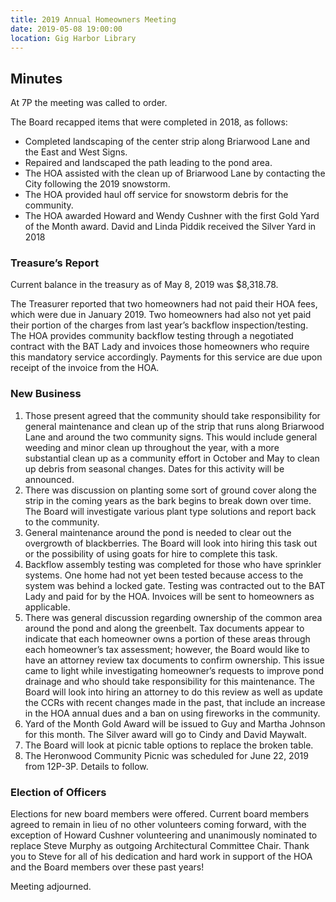 ```yaml
---
title: 2019 Annual Homeowners Meeting
date: 2019-05-08 19:00:00
location: Gig Harbor Library
---
```


## Minutes

At 7P the meeting was called to order.

The Board recapped items that were completed in 2018, as follows:

* Completed landscaping of the center strip along Briarwood Lane and the East and West Signs.
* Repaired and landscaped the path leading to the pond area.
* The HOA assisted with the clean up of Briarwood Lane by contacting the City following the 2019 snowstorm.
* The HOA provided haul off service for snowstorm debris for the community.
* The HOA awarded Howard and Wendy Cushner with the first Gold Yard of the Month award. David and Linda Piddik received the Silver Yard in 2018

### Treasure’s Report

Current balance in the treasury as of May 8, 2019 was $8,318.78.

The Treasurer reported that two homeowners had not paid their HOA fees, which were due in January 2019. Two homeowners had also not yet paid their portion of the charges from last year’s backflow inspection/testing. The HOA provides community backflow testing through a negotiated contract with the BAT Lady and invoices those homeowners who require this mandatory service accordingly. Payments for this service are due upon receipt of the invoice from the HOA.

### New Business

1. Those present agreed that the community should take responsibility for general maintenance and clean up of the strip that runs along Briarwood Lane and around the two community signs. This would include general weeding and minor clean up throughout the year, with a more substantial clean up as a community effort in October and May to clean up debris from seasonal changes. Dates for this activity will be announced.
2. There was discussion on planting some sort of ground cover along the strip in the coming years as the bark begins to break down over time. The Board will investigate various plant type solutions and report back to the community.
3. General maintenance around the pond is needed to clear out the overgrowth of blackberries. The Board will look into hiring this task out or the possibility of using goats for hire to complete this task.
4. Backflow assembly testing was completed for those who have sprinkler systems. One home had not yet been tested because access to the system was behind a locked gate. Testing was contracted out to the BAT Lady and paid for by the HOA. Invoices will be sent to homeowners as applicable.
5. There was general discussion regarding ownership of the common area around the pond and along the greenbelt. Tax documents appear to indicate that each homeowner owns a portion of these areas through each homeowner’s tax assessment; however, the Board would like to have an attorney review tax documents to confirm ownership. This issue came to light while investigating homeowner’s requests to improve pond drainage and who should take responsibility for this maintenance. The Board will look into hiring an attorney to do this review as well as update the CCRs with recent changes made in the past, that include an increase in the HOA annual dues and a ban on using fireworks in the community.
6. Yard of the Month Gold Award will be issued to Guy and Martha Johnson for this month. The Silver award will go to Cindy and David Maywalt.
7. The Board will look at picnic table options to replace the broken table.
8. The Heronwood Community Picnic was scheduled for June 22, 2019 from 12P-3P. Details to follow.

### Election of Officers

Elections for new board members were offered. Current board members agreed to remain in lieu of no other volunteers coming forward, with the exception of Howard Cushner volunteering and unanimously nominated to replace Steve Murphy as outgoing Architectural Committee Chair. Thank you to Steve for all of his dedication and hard work in support of the HOA and the Board members over these past years!

Meeting adjourned.
